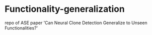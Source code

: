 # Functionality-generalization
repo of ASE paper 'Can Neural Clone Detection Generalize to Unseen Functionalities?'
